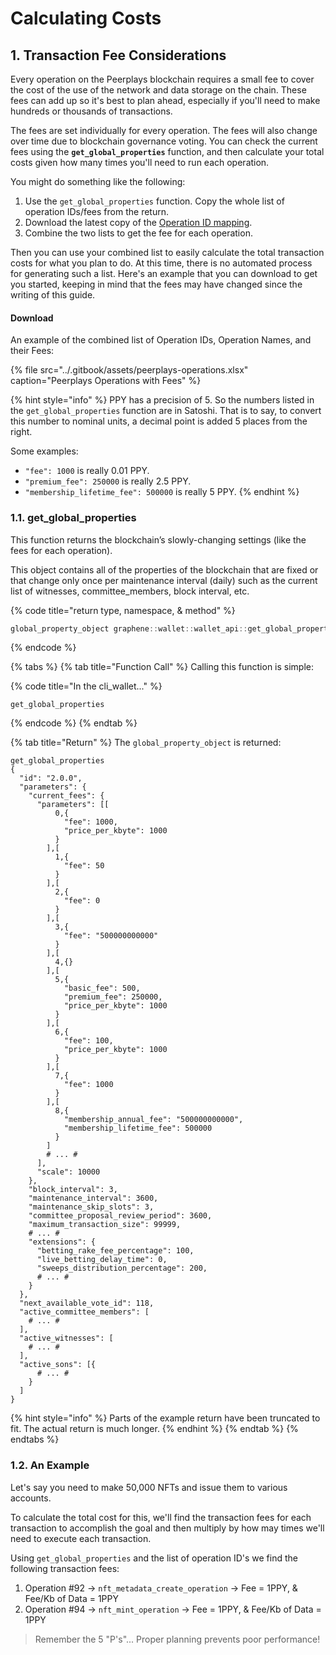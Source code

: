 # Calculating Costs

## 1. Transaction Fee Considerations

Every operation on the Peerplays blockchain requires a small fee to cover the cost of the use of the network and data storage on the chain. These fees can add up so it's best to plan ahead, especially if you'll need to make hundreds or thousands of transactions.

The fees are set individually for every operation. The fees will also change over time due to blockchain governance voting. You can check the current fees using the **`get_global_properties`** function, and then calculate your total costs given how many times you'll need to run each operation.

You might do something like the following:

1. Use the `get_global_properties` function. Copy the whole list of operation IDs/fees from the return.
2. Download the latest copy of the [Operation ID mapping](../supporting-and-reference-docs/operation-ids-list.md#download).
3. Combine the two lists to get the fee for each operation.

Then you can use your combined list to easily calculate the total transaction costs for what you plan to do. At this time, there is no automated process for generating such a list. Here's an example that you can download to get you started, keeping in mind that the fees may have changed since the writing of this guide.

#### Download

An example of the combined list of Operation IDs, Operation Names, and their Fees:

{% file src="../.gitbook/assets/peerplays-operations.xlsx" caption="Peerplays Operations with Fees" %}

{% hint style="info" %}
PPY has a precision of 5. So the numbers listed in the `get_global_properties` function are in Satoshi. That is to say, to convert this number to nominal units, a decimal point is added 5 places from the right.

Some examples:

* `"fee": 1000` is really 0.01 PPY.
* `"premium_fee": 250000` is really 2.5 PPY.
* `"membership_lifetime_fee": 500000` is really 5 PPY.
{% endhint %}

### 1.1. get\_global\_properties

This function returns the blockchain’s slowly-changing settings \(like the fees for each operation\). 

This object contains all of the properties of the blockchain that are fixed or that change only once per maintenance interval \(daily\) such as the current list of witnesses, committee\_members, block interval, etc.

{% code title="return type, namespace, & method" %}
```cpp
global_property_object graphene::wallet::wallet_api::get_global_properties()const
```
{% endcode %}

{% tabs %}
{% tab title="Function Call" %}
Calling this function is simple:

{% code title="In the cli\_wallet..." %}
```text
get_global_properties
```
{% endcode %}
{% endtab %}

{% tab title="Return" %}
The `global_property_object` is returned:

```text
get_global_properties
{
  "id": "2.0.0",
  "parameters": {
    "current_fees": {
      "parameters": [[
          0,{
            "fee": 1000,
            "price_per_kbyte": 1000
          }
        ],[
          1,{
            "fee": 50
          }
        ],[
          2,{
            "fee": 0
          }
        ],[
          3,{
            "fee": "500000000000"
          }
        ],[
          4,{}
        ],[
          5,{
            "basic_fee": 500,
            "premium_fee": 250000,
            "price_per_kbyte": 1000
          }
        ],[
          6,{
            "fee": 100,
            "price_per_kbyte": 1000
          }
        ],[
          7,{
            "fee": 1000
          }
        ],[
          8,{
            "membership_annual_fee": "500000000000",
            "membership_lifetime_fee": 500000
          }
        ]
		# ... #
      ],
      "scale": 10000
    },
    "block_interval": 3,
    "maintenance_interval": 3600,
    "maintenance_skip_slots": 3,
    "committee_proposal_review_period": 3600,
    "maximum_transaction_size": 99999,
    # ... #
    "extensions": {
      "betting_rake_fee_percentage": 100,
      "live_betting_delay_time": 0,
      "sweeps_distribution_percentage": 200,
      # ... #
    }
  },
  "next_available_vote_id": 118,
  "active_committee_members": [
    # ... #
  ],
  "active_witnesses": [
    # ... #
  ],
  "active_sons": [{
      # ... #
    }
  ]
}
```

{% hint style="info" %}
Parts of the example return have been truncated to fit. The actual return is much longer.
{% endhint %}
{% endtab %}
{% endtabs %}

### 1.2. An Example

Let's say you need to make 50,000 NFTs and issue them to various accounts.

To calculate the total cost for this, we'll find the transaction fees for each transaction to accomplish the goal and then multiply by how may times we'll need to execute each transaction.

Using `get_global_properties` and the list of operation ID's we find the following transaction fees:

1. Operation \#92 -&gt; `nft_metadata_create_operation` -&gt; Fee = 1PPY, & Fee/Kb of Data = 1PPY
2. Operation \#94 -&gt; `nft_mint_operation` -&gt; Fee = 1PPY, & Fee/Kb of Data = 1PPY

> Remember the 5 "P's"... Proper planning prevents poor performance!

